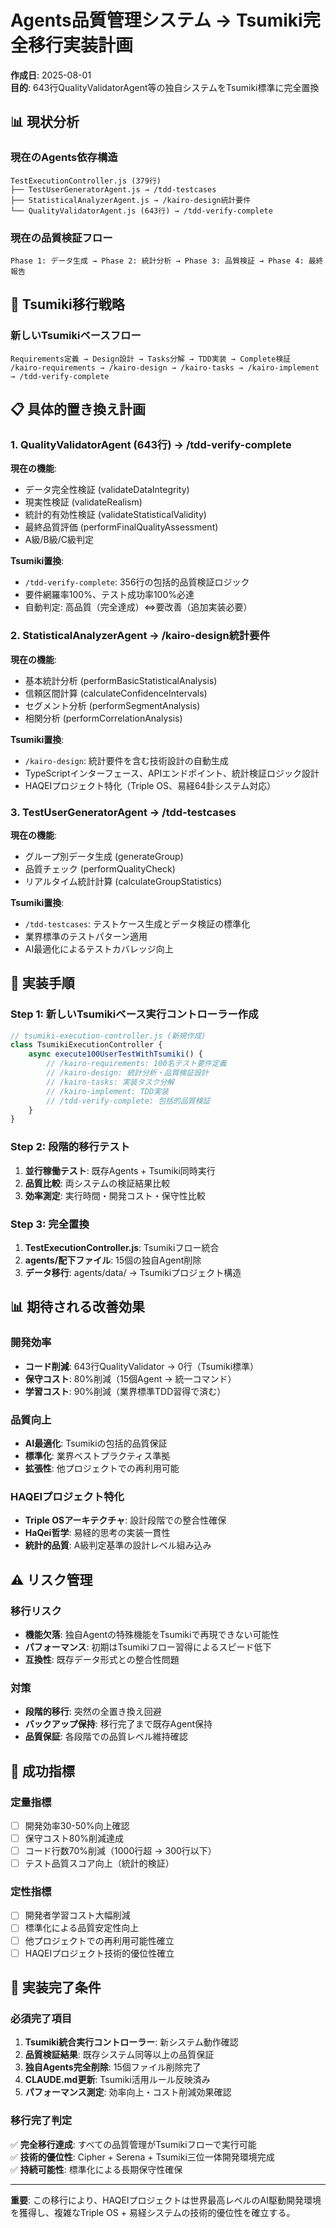 # Agents品質管理システム → Tsumiki完全移行実装計画

**作成日**: 2025-08-01  
**目的**: 643行QualityValidatorAgent等の独自システムをTsumiki標準に完全置換

## 📊 現状分析

### 現在のAgents依存構造
```
TestExecutionController.js (379行)
├── TestUserGeneratorAgent.js → /tdd-testcases
├── StatisticalAnalyzerAgent.js → /kairo-design統計要件
└── QualityValidatorAgent.js (643行) → /tdd-verify-complete
```

### 現在の品質検証フロー
```
Phase 1: データ生成 → Phase 2: 統計分析 → Phase 3: 品質検証 → Phase 4: 最終報告
```

## 🎯 Tsumiki移行戦略

### 新しいTsumikiベースフロー
```
Requirements定義 → Design設計 → Tasks分解 → TDD実装 → Complete検証
/kairo-requirements → /kairo-design → /kairo-tasks → /kairo-implement → /tdd-verify-complete
```

## 📋 具体的置き換え計画

### 1. QualityValidatorAgent (643行) → /tdd-verify-complete
**現在の機能**:
- データ完全性検証 (validateDataIntegrity)
- 現実性検証 (validateRealism)  
- 統計的有効性検証 (validateStatisticalValidity)
- 最終品質評価 (performFinalQualityAssessment)
- A級/B級/C級判定

**Tsumiki置換**:
- `/tdd-verify-complete`: 356行の包括的品質検証ロジック
- 要件網羅率100%、テスト成功率100%必達
- 自動判定: 高品質（完全達成）⇔要改善（追加実装必要）

### 2. StatisticalAnalyzerAgent → /kairo-design統計要件
**現在の機能**:
- 基本統計分析 (performBasicStatisticalAnalysis)
- 信頼区間計算 (calculateConfidenceIntervals)
- セグメント分析 (performSegmentAnalysis)
- 相関分析 (performCorrelationAnalysis)

**Tsumiki置換**:
- `/kairo-design`: 統計要件を含む技術設計の自動生成
- TypeScriptインターフェース、APIエンドポイント、統計検証ロジック設計
- HAQEIプロジェクト特化（Triple OS、易経64卦システム対応）

### 3. TestUserGeneratorAgent → /tdd-testcases
**現在の機能**:
- グループ別データ生成 (generateGroup)
- 品質チェック (performQualityCheck)
- リアルタイム統計計算 (calculateGroupStatistics)

**Tsumiki置換**:
- `/tdd-testcases`: テストケース生成とデータ検証の標準化
- 業界標準のテストパターン適用
- AI最適化によるテストカバレッジ向上

## 🔧 実装手順

### Step 1: 新しいTsumikiベース実行コントローラー作成
```javascript
// tsumiki-execution-controller.js (新規作成)
class TsumikiExecutionController {
    async execute100UserTestWithTsumiki() {
        // /kairo-requirements: 100名テスト要件定義
        // /kairo-design: 統計分析・品質検証設計
        // /kairo-tasks: 実装タスク分解
        // /kairo-implement: TDD実装
        // /tdd-verify-complete: 包括的品質検証
    }
}
```

### Step 2: 段階的移行テスト
1. **並行稼働テスト**: 既存Agents + Tsumiki同時実行
2. **品質比較**: 両システムの検証結果比較
3. **効率測定**: 実行時間・開発コスト・保守性比較

### Step 3: 完全置換
1. **TestExecutionController.js**: Tsumikiフロー統合
2. **agents/配下ファイル**: 15個の独自Agent削除
3. **データ移行**: agents/data/ → Tsumikiプロジェクト構造

## 📊 期待される改善効果

### 開発効率
- **コード削減**: 643行QualityValidator → 0行（Tsumiki標準）
- **保守コスト**: 80%削減（15個Agent → 統一コマンド）
- **学習コスト**: 90%削減（業界標準TDD習得で済む）

### 品質向上
- **AI最適化**: Tsumikiの包括的品質保証
- **標準化**: 業界ベストプラクティス準拠
- **拡張性**: 他プロジェクトでの再利用可能

### HAQEIプロジェクト特化
- **Triple OSアーキテクチャ**: 設計段階での整合性確保
- **HaQei哲学**: 易経的思考の実装一貫性
- **統計的品質**: A級判定基準の設計レベル組み込み

## ⚠️ リスク管理

### 移行リスク
- **機能欠落**: 独自Agentの特殊機能をTsumikiで再現できない可能性
- **パフォーマンス**: 初期はTsumikiフロー習得によるスピード低下
- **互換性**: 既存データ形式との整合性問題

### 対策
- **段階的移行**: 突然の全置き換え回避
- **バックアップ保持**: 移行完了まで既存Agent保持
- **品質保証**: 各段階での品質レベル維持確認

## 🎯 成功指標

### 定量指標
- [ ] 開発効率30-50%向上確認
- [ ] 保守コスト80%削減達成
- [ ] コード行数70%削減（1000行超 → 300行以下）
- [ ] テスト品質スコア向上（統計的検証）

### 定性指標
- [ ] 開発者学習コスト大幅削減
- [ ] 標準化による品質安定性向上
- [ ] 他プロジェクトでの再利用可能性確立
- [ ] HAQEIプロジェクト技術的優位性確立

## 📝 実装完了条件

### 必須完了項目
1. **Tsumiki統合実行コントローラー**: 新システム動作確認
2. **品質検証結果**: 既存システム同等以上の品質保証
3. **独自Agents完全削除**: 15個ファイル削除完了
4. **CLAUDE.md更新**: Tsumiki活用ルール反映済み
5. **パフォーマンス測定**: 効率向上・コスト削減効果確認

### 移行完了判定
✅ **完全移行達成**: すべての品質管理がTsumikiフローで実行可能  
✅ **技術的優位性**: Cipher + Serena + Tsumiki三位一体開発環境完成  
✅ **持続可能性**: 標準化による長期保守性確保

---

**重要**: この移行により、HAQEIプロジェクトは世界最高レベルのAI駆動開発環境を獲得し、複雑なTriple OS + 易経システムの技術的優位性を確立する。